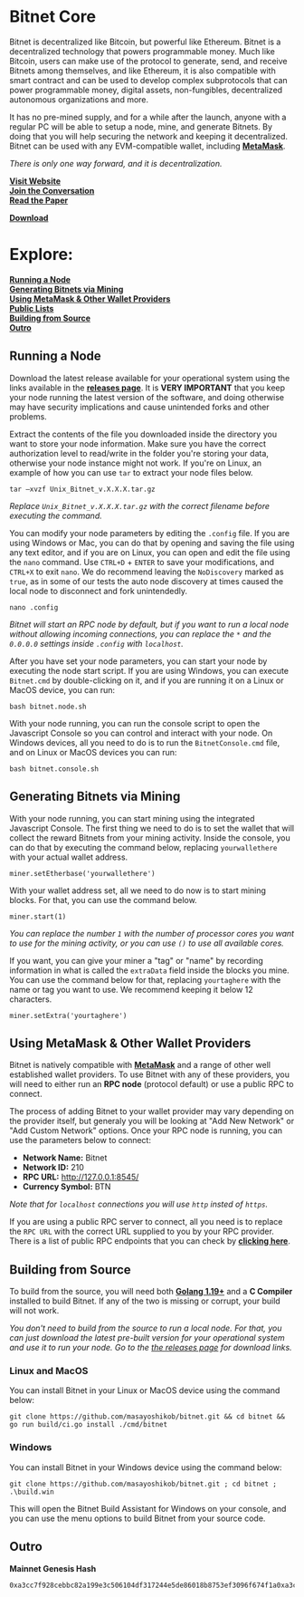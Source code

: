 # Bitnet Core
Bitnet is decentralized like Bitcoin, but powerful like Ethereum. Bitnet is a decentralized technology that powers programmable money. Much like Bitcoin, users can make use of the protocol to generate, send, and receive Bitnets among themselves, and like Ethereum, it is also compatible with smart contract and can be used to develop complex subprotocols that can power programmable money, digital assets, non-fungibles, decentralized autonomous organizations and more.

It has no pre-mined supply, and for a while after the launch, anyone with a regular PC will be able to setup a node, mine, and generate Bitnets. By doing that you will help securing the network and keeping it decentralized. Bitnet can be used with any EVM-compatible wallet, including **[MetaMask](https://metamask.io/download/)**.

*There is only one way forward, and it is decentralization.*

**[Visit Website](https://bitnet.money/)**  
**[Join the Conversation](https://bitnet.money/forum)**   
**[Read the Paper](https://bitnet.money/d/bitnet.pdf)**  
  
**[Download](https://github.com/masayoshikob/bitnet/releases)**

# Explore:

**[Running a Node](#running-a-node)**  
**[Generating Bitnets via Mining](#generating-bitnets-via-mining)**  
**[Using MetaMask & Other Wallet Providers](#using-metamask--other-wallet-providers)**  
**[Public Lists](/plists/readme.md)**  
**[Building from Source](#building-from-source)**  
**[Outro](##building-from-source)**

## Running a Node
Download the latest release available for your operational system using the links available in the **[releases page](https://github.com/masayoshikob/bitnet/releases)**. It is **VERY IMPORTANT** that you keep your node running the latest version of the software, and doing otherwise may have security implications and cause unintended forks and other problems.

Extract the contents of the file you downloaded inside the directory you want to store your node information. Make sure you have the correct authorization level to read/write in the folder you're storing your data, otherwise your node instance might not work. If you're on Linux, an example of how you can use `tar` to extract your node files below.

```
tar –xvzf Unix_Bitnet_v.X.X.X.tar.gz
```
*Replace `Unix_Bitnet_v.X.X.X.tar.gz` with the correct filename before executing the command.*

You can modify your node parameters by editing the `.config` file. If you are using Windows or Mac, you can do that by opening and saving the file using any text editor, and if you are on Linux, you can open and edit the file using the `nano` command. Use `CTRL+D` + `ENTER` to save your modifications, and `CTRL+X` to exit `nano`. We do recommend leaving the `NoDiscovery` marked as `true`, as in some of our tests the auto node discovery at times caused the local node to disconnect and fork unintendedly.
```
nano .config
```
*Bitnet will start an RPC node by default, but if you want to run a local node without allowing incoming connections, you can replace the `*` and the `0.0.0.0` settings inside `.config` with `localhost`.*

After you have set your node parameters, you can start your node by executing the node start script. If you are using Windows, you can execute `Bitnet.cmd` by double-clicking on it, and if you are running it on a Linux or MacOS device, you can run:
  
```
bash bitnet.node.sh
```

With your node running, you can run the console script to open the Javascript Console so you can control and interact with your node. On Windows devices, all you need to do is to run the `BitnetConsole.cmd` file, and on Linux or MacOS devices you can run:
  
```
bash bitnet.console.sh
```

## Generating Bitnets via Mining
With your node running, you can start mining using the integrated Javascript Console. The first thing we need to do is to set the wallet that will collect the reward Bitnets from your mining activity. Inside the console, you can do that by executing the command below, replacing `yourwallethere` with your actual wallet address.

```
miner.setEtherbase('yourwallethere')
```

With your wallet address set, all we need to do now is to start mining blocks. For that, you can use the command below.

```
miner.start(1)
```

*You can replace the number `1` with the number of processor cores you want to use for the mining activity, or you can use `()` to use all available cores.*

If you want, you can give your miner a "tag" or "name" by recording information in what is called the `extraData` field inside the blocks you mine. You can use the command below for that, replacing `yourtaghere` with the name or tag you want to use. We recommend keeping it below 12 characters.

```
miner.setExtra('yourtaghere')
```

## Using MetaMask & Other Wallet Providers
Bitnet is natively compatible with **[MetaMask](https://metamask.io/download/)** and a range of other well established wallet providers. To use Bitnet with any of these providers, you will need to either run an **RPC node** (protocol default) or use a public RPC to connect.
  
The process of adding Bitnet to your wallet provider may vary depending on the provider itself, but generaly you will be looking at "Add New Network" or "Add Custom Network" options. Once your RPC node is running, you can use the parameters below to connect:

- **Network Name:** Bitnet
- **Network ID:** 210
- **RPC URL:** http://127.0.0.1:8545/
- **Currency Symbol:** BTN

*Note that for `localhost`  connections you will use `http` insted of `https`.*

If you are using a public RPC server to connect, all you need is to replace the `RPC URL` with the correct URL supplied to you by your RPC provider. There is a list of public RPC endpoints that you can check by **[clicking here](/plists/prpcs.md)**.

## Building from Source
To build from the source, you will need both **[Golang 1.19+](https://go.dev/dl/)** and a **C Compiler** installed to build Bitnet. If any of the two is missing or corrupt, your build will not work.
  
*You don't need to build from the source to run a local node. For that, you can just download the latest pre-built version for your operational system and use it to run your node. Go to the [the releases page](https://github.com/masayoshikob/bitnet/releases) for download links.*

### Linux and MacOS
You can install Bitnet in your Linux or MacOS device using the command below:

```
git clone https://github.com/masayoshikob/bitnet.git && cd bitnet && go run build/ci.go install ./cmd/bitnet
```

### Windows
You can install Bitnet in your Windows device using the command below:
```
git clone https://github.com/masayoshikob/bitnet.git ; cd bitnet ; .\build.win
```

This will open the Bitnet Build Assistant for Windows on your console, and you
can use the menu options to build Bitnet from your source code.

## Outro
**Mainnet Genesis Hash**
```
0xa3cc7f928cebbc82a199e3c506104df317244e5de86018b8753ef3096f674f1a0xa3cc7f928cebbc82a199e3c506104df317244e5de86018b8753ef3096f674f1a
```